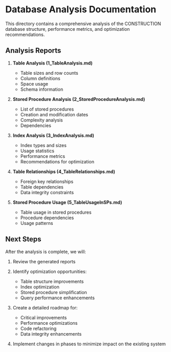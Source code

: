 # Database Analysis Documentation

This directory contains a comprehensive analysis of the CONSTRUCTION database structure, performance metrics, and optimization recommendations.

## Analysis Reports

1. **Table Analysis (1_TableAnalysis.md)**
   - Table sizes and row counts
   - Column definitions
   - Space usage
   - Schema information

2. **Stored Procedure Analysis (2_StoredProcedureAnalysis.md)**
   - List of stored procedures
   - Creation and modification dates
   - Complexity analysis
   - Dependencies

3. **Index Analysis (3_IndexAnalysis.md)**
   - Index types and sizes
   - Usage statistics
   - Performance metrics
   - Recommendations for optimization

4. **Table Relationships (4_TableRelationships.md)**
   - Foreign key relationships
   - Table dependencies
   - Data integrity constraints

5. **Stored Procedure Usage (5_TableUsageInSPs.md)**
   - Table usage in stored procedures
   - Procedure dependencies
   - Usage patterns

## Next Steps

After the analysis is complete, we will:

1. Review the generated reports
2. Identify optimization opportunities:
   - Table structure improvements
   - Index optimization
   - Stored procedure simplification
   - Query performance enhancements

3. Create a detailed roadmap for:
   - Critical improvements
   - Performance optimizations
   - Code refactoring
   - Data integrity enhancements

4. Implement changes in phases to minimize impact on the existing system 